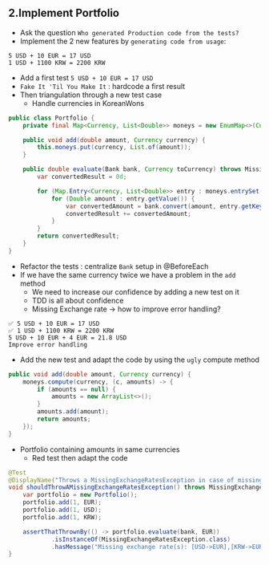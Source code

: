 ## 2.Implement Portfolio
- Ask the question `Who generated Production code from the tests?`
- Implement the 2 new features by `generating code from usage`:
```text
5 USD + 10 EUR = 17 USD
1 USD + 1100 KRW = 2200 KRW
```

- Add a first test `5 USD + 10 EUR = 17 USD`
- `Fake It 'Til You Make It` : hardcode a first result
- Then triangulation through a new test case
  - Handle currencies in KoreanWons

```java
public class Portfolio {
    private final Map<Currency, List<Double>> moneys = new EnumMap<>(Currency.class);

    public void add(double amount, Currency currency) {
        this.moneys.put(currency, List.of(amount));
    }

    public double evaluate(Bank bank, Currency toCurrency) throws MissingExchangeRateException {
        var convertedResult = 0d;

        for (Map.Entry<Currency, List<Double>> entry : moneys.entrySet()) {
            for (Double amount : entry.getValue()) {
                var convertedAmount = bank.convert(amount, entry.getKey(), toCurrency);
                convertedResult += convertedAmount;
            }
        }
        return convertedResult;
    }
}
```

- Refactor the tests : centralize `Bank` setup in @BeforeEach
- If we have the same currency twice we have a problem in the `add` method
  - We need to increase our confidence by adding a new test on it
  - TDD is all about confidence
  - Missing Exchange rate -> how to improve error handling?

```text
✅ 5 USD + 10 EUR = 17 USD
✅ 1 USD + 1100 KRW = 2200 KRW
5 USD + 10 EUR + 4 EUR = 21.8 USD
Improve error handling
```

- Add the new test and adapt the code by using the `ugly` compute method 

```java
public void add(double amount, Currency currency) {
    moneys.compute(currency, (c, amounts) -> {
        if (amounts == null) {
            amounts = new ArrayList<>();
        }
        amounts.add(amount);
        return amounts;
    });
}
```
- Portfolio containing amounts in same currencies
    - Red test then adapt the code

```java
@Test
@DisplayName("Throws a MissingExchangeRatesException in case of missing exchange rates")
void shouldThrowAMissingExchangeRatesException() throws MissingExchangeRateException {
    var portfolio = new Portfolio();
    portfolio.add(1, EUR);
    portfolio.add(1, USD);
    portfolio.add(1, KRW);

    assertThatThrownBy(() -> portfolio.evaluate(bank, EUR))
            .isInstanceOf(MissingExchangeRatesException.class)
            .hasMessage("Missing exchange rate(s): [USD->EUR],[KRW->EUR]");
}
```